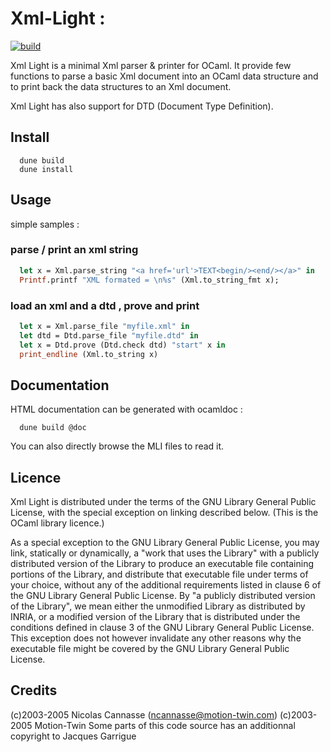 # Xml-Light :

[![build](https://github.com/ncannasse/xml-light/actions/workflows/build.yml/badge.svg)](https://github.com/ncannasse/xml-light/actions/workflows/build.yml)

  Xml Light is a minimal Xml parser & printer for OCaml.
  It provide few functions to parse a basic Xml document into
  an OCaml data structure and to print back the data structures
  to an Xml document.

  Xml Light has also support for DTD (Document Type Definition).

## Install

```
  dune build
  dune install
```

## Usage

simple samples :


### parse / print an xml string

```ocaml
  let x = Xml.parse_string "<a href='url'>TEXT<begin/><end/></a>" in
  Printf.printf "XML formated = \n%s" (Xml.to_string_fmt x);
```

### load an xml and a dtd , prove and print

```ocaml
  let x = Xml.parse_file "myfile.xml" in
  let dtd = Dtd.parse_file "myfile.dtd" in
  let x = Dtd.prove (Dtd.check dtd) "start" x in
  print_endline (Xml.to_string x)
```

## Documentation

HTML documentation can be generated with ocamldoc :

```
  dune build @doc
```

You can also directly browse the MLI files to read it.

## Licence

Xml Light is distributed under the terms of the GNU Library General
Public License, with the special exception on linking described
below. (This is the OCaml library licence.)

As a special exception to the GNU Library General Public License, you
may link, statically or dynamically, a "work that uses the Library"
with a publicly distributed version of the Library to produce an
executable file containing portions of the Library, and distribute
that executable file under terms of your choice, without any of the
additional requirements listed in clause 6 of the GNU Library General
Public License. By "a publicly distributed version of the Library", we
mean either the unmodified Library as distributed by INRIA, or a
modified version of the Library that is distributed under the
conditions defined in clause 3 of the GNU Library General Public
License. This exception does not however invalidate any other reasons
why the executable file might be covered by the GNU Library General
Public License.

## Credits

(c)2003-2005 Nicolas Cannasse (ncannasse@motion-twin.com)
(c)2003-2005 Motion-Twin
Some parts of this code source has an additionnal copyright to Jacques Garrigue
